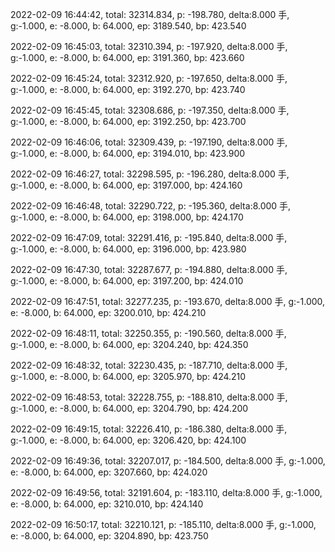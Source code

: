 2022-02-09 16:44:42, total: 32314.834, p: -198.780, delta:8.000 手, g:-1.000, e: -8.000, b: 64.000, ep: 3189.540, bp: 423.540

2022-02-09 16:45:03, total: 32310.394, p: -197.920, delta:8.000 手, g:-1.000, e: -8.000, b: 64.000, ep: 3191.360, bp: 423.660

2022-02-09 16:45:24, total: 32312.920, p: -197.650, delta:8.000 手, g:-1.000, e: -8.000, b: 64.000, ep: 3192.270, bp: 423.740

2022-02-09 16:45:45, total: 32308.686, p: -197.350, delta:8.000 手, g:-1.000, e: -8.000, b: 64.000, ep: 3192.250, bp: 423.700

2022-02-09 16:46:06, total: 32309.439, p: -197.190, delta:8.000 手, g:-1.000, e: -8.000, b: 64.000, ep: 3194.010, bp: 423.900

2022-02-09 16:46:27, total: 32298.595, p: -196.280, delta:8.000 手, g:-1.000, e: -8.000, b: 64.000, ep: 3197.000, bp: 424.160

2022-02-09 16:46:48, total: 32290.722, p: -195.360, delta:8.000 手, g:-1.000, e: -8.000, b: 64.000, ep: 3198.000, bp: 424.170

2022-02-09 16:47:09, total: 32291.416, p: -195.840, delta:8.000 手, g:-1.000, e: -8.000, b: 64.000, ep: 3196.000, bp: 423.980

2022-02-09 16:47:30, total: 32287.677, p: -194.880, delta:8.000 手, g:-1.000, e: -8.000, b: 64.000, ep: 3197.200, bp: 424.010

2022-02-09 16:47:51, total: 32277.235, p: -193.670, delta:8.000 手, g:-1.000, e: -8.000, b: 64.000, ep: 3200.010, bp: 424.210

2022-02-09 16:48:11, total: 32250.355, p: -190.560, delta:8.000 手, g:-1.000, e: -8.000, b: 64.000, ep: 3204.240, bp: 424.350

2022-02-09 16:48:32, total: 32230.435, p: -187.710, delta:8.000 手, g:-1.000, e: -8.000, b: 64.000, ep: 3205.970, bp: 424.210

2022-02-09 16:48:53, total: 32228.755, p: -188.810, delta:8.000 手, g:-1.000, e: -8.000, b: 64.000, ep: 3204.790, bp: 424.200

2022-02-09 16:49:15, total: 32226.410, p: -186.380, delta:8.000 手, g:-1.000, e: -8.000, b: 64.000, ep: 3206.420, bp: 424.100

2022-02-09 16:49:36, total: 32207.017, p: -184.500, delta:8.000 手, g:-1.000, e: -8.000, b: 64.000, ep: 3207.660, bp: 424.020

2022-02-09 16:49:56, total: 32191.604, p: -183.110, delta:8.000 手, g:-1.000, e: -8.000, b: 64.000, ep: 3210.010, bp: 424.140

2022-02-09 16:50:17, total: 32210.121, p: -185.110, delta:8.000 手, g:-1.000, e: -8.000, b: 64.000, ep: 3204.890, bp: 423.750